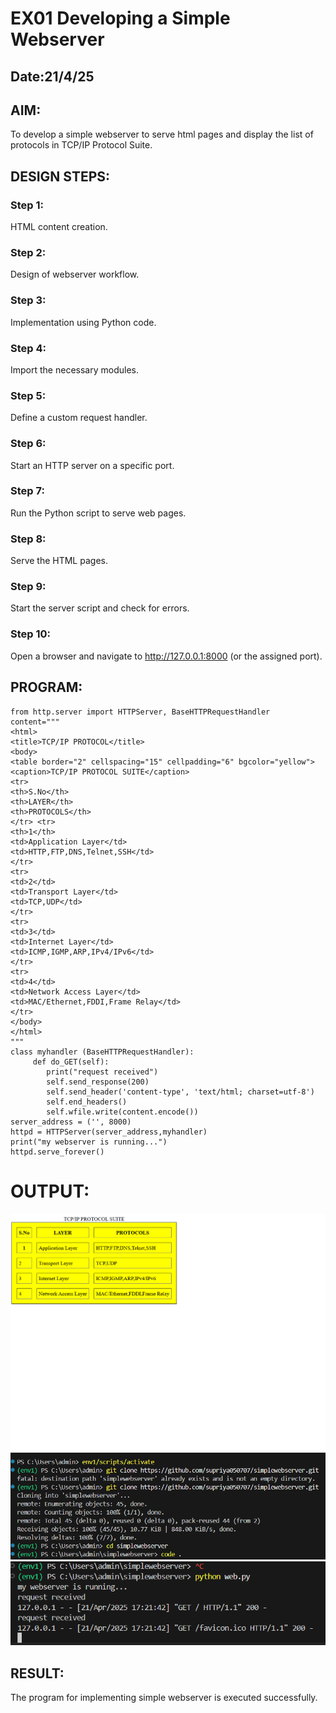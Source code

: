 # EX01 Developing a Simple Webserver
## Date:21/4/25

## AIM:
To develop a simple webserver to serve html pages and display the list of protocols in TCP/IP Protocol Suite.

## DESIGN STEPS:
### Step 1: 
HTML content creation.

### Step 2:
Design of webserver workflow.

### Step 3:
Implementation using Python code.

### Step 4:
Import the necessary modules.

### Step 5:
Define a custom request handler.

### Step 6:
Start an HTTP server on a specific port.

### Step 7:
Run the Python script to serve web pages.

### Step 8:
Serve the HTML pages.

### Step 9:
Start the server script and check for errors.

### Step 10:
Open a browser and navigate to http://127.0.0.1:8000 (or the assigned port).

## PROGRAM:

```
from http.server import HTTPServer, BaseHTTPRequestHandler 
content="""
<html>
<title>TCP/IP PROTOCOL</title>
<body>
<table border="2" cellspacing="15" cellpadding="6" bgcolor="yellow">
<caption>TCP/IP PROTOCOL SUITE</caption>
<tr>
<th>S.No</th>
<th>LAYER</th>
<th>PROTOCOLS</th>
</tr> <tr>
<th>1</th>
<td>Application Layer</td>
<td>HTTP,FTP,DNS,Telnet,SSH</td>
</tr>
<tr>
<td>2</td>
<td>Transport Layer</td>
<td>TCP,UDP</td>
</tr>
<tr>
<td>3</td>
<td>Internet Layer</td>
<td>ICMP,IGMP,ARP,IPv4/IPv6</td>
</tr>
<tr>
<td>4</td>
<td>Network Access Layer</td>
<td>MAC/Ethernet,FDDI,Frame Relay</td>
</tr>
</body>
</html>
"""
class myhandler (BaseHTTPRequestHandler):
     def do_GET(self):
        print("request received") 
        self.send_response(200)
        self.send_header('content-type', 'text/html; charset=utf-8')
        self.end_headers()
        self.wfile.write(content.encode())
server_address = ('', 8000)
httpd = HTTPServer(server_address,myhandler)
print("my webserver is running...")
httpd.serve_forever()
```
# OUTPUT:
![alt text](<Screenshot 2025-04-21 172158.png>)
![alt text](<Screenshot 2025-04-21 172243.png>)
![alt text](<Screenshot 2025-04-21 172309.png>)

## RESULT:
The program for implementing simple webserver is executed successfully.
